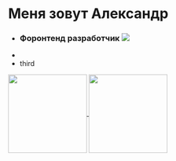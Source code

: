 
<h1>Меня зовут Александр</h1>

- <h3>Форонтенд разработчик <img src="https://img.icons8.com/ios-glyphs/20/000000/developer.png"/></h3>
- 
- third



<a href="https://github.com/anuraghazra/github-readme-stats">
  <img align="center" height = "160"  src="https://github-readme-stats.vercel.app/api?username=Aleksandr232&show_icons=true&theme=radical">
</a>
<a href="https://github.com/anuraghazra/github-readme-stats">
  <img align="center"  height = "160"  src="https://github-readme-stats.vercel.app/api/top-langs/?username=Aleksandr232&show_icons=true&theme=radical&langs_count=10&layout=compact" />
</a>
